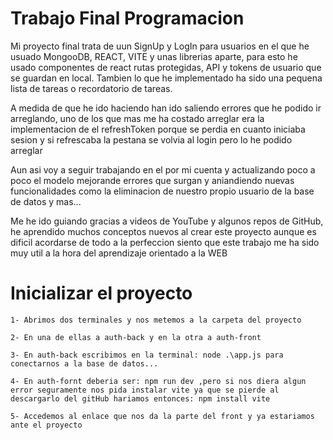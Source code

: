 # Trabajo Final Programacion
Mi proyecto final trata de uun SignUp y LogIn para usuarios en el que he usuado MongooDB, REACT, VITE y unas librerias aparte, para esto he usado componentes de react rutas protegidas, API y tokens de usuario que se guardan en local. Tambien lo que he implementado ha sido una pequena lista de tareas o recordatorio de tareas. 

A medida de que he ido haciendo han ido saliendo errores que he podido ir arreglando, uno de los que mas me ha costado arreglar era la implementacion de el refreshToken porque se perdia en cuanto iniciaba sesion y si refrescaba la pestana se volvia al login pero lo he podido arreglar

Aun asi voy a seguir trabajando en el por mi cuenta y actualizando poco a poco el modelo mejorande errores que surgan y aniandiendo nuevas funcionalidades como la eliminacion de nuestro propio usuario de la base de datos y mas...

Me he ido guiando gracias a videos de YouTube y algunos repos de GitHub, he aprendido muchos conceptos nuevos al crear este proyecto aunque es dificil acordarse de todo a la perfeccion siento que este trabajo me ha sido muy util a la hora del aprendizaje orientado a la WEB

# Inicializar el proyecto

    1- Abrimos dos terminales y nos metemos a la carpeta del proyecto

    2- En una de ellas a auth-back y en la otra a auth-front

    3- En auth-back escribimos en la terminal: node .\app.js para conectarnos a la base de datos...

    4- En auth-fornt deberia ser: npm run dev ,pero si nos diera algun error seguramente nos pida instalar vite ya que se pierde al descargarlo del gitHub hariamos entonces: npm install vite

    5- Accedemos al enlace que nos da la parte del front y ya estariamos ante el proyecto